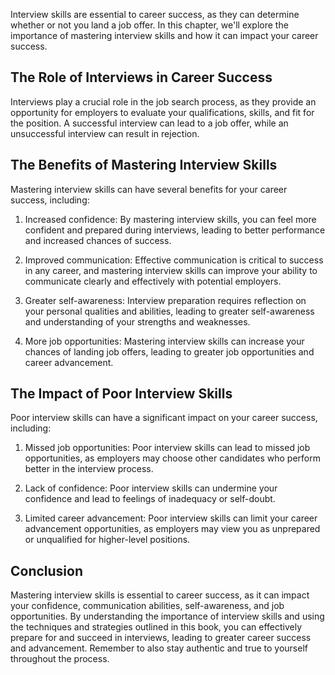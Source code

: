 
Interview skills are essential to career success, as they can determine whether or not you land a job offer. In this chapter, we'll explore the importance of mastering interview skills and how it can impact your career success.

The Role of Interviews in Career Success
----------------------------------------

Interviews play a crucial role in the job search process, as they provide an opportunity for employers to evaluate your qualifications, skills, and fit for the position. A successful interview can lead to a job offer, while an unsuccessful interview can result in rejection.

The Benefits of Mastering Interview Skills
------------------------------------------

Mastering interview skills can have several benefits for your career success, including:

1. Increased confidence: By mastering interview skills, you can feel more confident and prepared during interviews, leading to better performance and increased chances of success.

2. Improved communication: Effective communication is critical to success in any career, and mastering interview skills can improve your ability to communicate clearly and effectively with potential employers.

3. Greater self-awareness: Interview preparation requires reflection on your personal qualities and abilities, leading to greater self-awareness and understanding of your strengths and weaknesses.

4. More job opportunities: Mastering interview skills can increase your chances of landing job offers, leading to greater job opportunities and career advancement.

The Impact of Poor Interview Skills
-----------------------------------

Poor interview skills can have a significant impact on your career success, including:

1. Missed job opportunities: Poor interview skills can lead to missed job opportunities, as employers may choose other candidates who perform better in the interview process.

2. Lack of confidence: Poor interview skills can undermine your confidence and lead to feelings of inadequacy or self-doubt.

3. Limited career advancement: Poor interview skills can limit your career advancement opportunities, as employers may view you as unprepared or unqualified for higher-level positions.

Conclusion
----------

Mastering interview skills is essential to career success, as it can impact your confidence, communication abilities, self-awareness, and job opportunities. By understanding the importance of interview skills and using the techniques and strategies outlined in this book, you can effectively prepare for and succeed in interviews, leading to greater career success and advancement. Remember to also stay authentic and true to yourself throughout the process.
